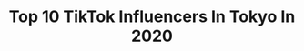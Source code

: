 ---
title: Top 10 TikTok Influencers In Tokyo In 2020
description: >-
  Find top TikTok influencers in Tokyo in 2020. Most popular hashtags: #tiktok #foryou #tiktok3.
platform: TikTok
hits: 64
text_top: Discover the top-rated TikTok accounts on inBeat.
text_bottom: Our search engine has 64 TikTok influencers like this in Tokyo, Japan for you to pitch.
profiles:
  - username: "onenonly_tokyo"
    fullname: >-
      ONE N' ONLY
    bio: >-
      We are ONE N' ONLY! 10/14NewDigitalSG「JUST LIKE ME」 Release! >from Tokyo
    location: "Japan"
    followers: 249900
    engagement: 1725
    commentsToLikes: 0.028115
    id: cka0t0ny2nwfs0i78p05cyvt5
    verified: true
    hashtags: "#ono, #musicalchairschallenge, #justlikemechallenge, #onenonly"
  - username: "yanpechi"
    fullname: >-
      😈やんぺち😈
    bio: >-
      Tokyo🗼ごく普通の悪魔ですよ😈集え非リア共🙋‍♂️thanks for likes
    location: "Japan"
    followers: 21500
    engagement: 1007
    commentsToLikes: 0.056595
    id: ckad7g87i41kn0i78xgvgso2u
    verified: false
    hashtags: "#jap, #fitnessboys, #hiphop"
  - username: "sonshiu"
    fullname: >-
      Patrika
    bio: >-
      素晴らしい景色満載 出演の興味があったら、インスタで待ってます😬(東京Tokyo） 抖音：东君小宇
    location: "Japan"
    followers: 426400
    engagement: 1268
    commentsToLikes: 0.013970
    id: ck8sbwahr8eqv0j78tmz62224
    verified: false
    hashtags: "#tiktok"
  - username: "hyori.ep"
    fullname: >-
      Hyori
    bio: >-
      Tokyo 2003 creator IG:Hyori.ep
    location: "Japan"
    followers: 93700
    engagement: 1359
    commentsToLikes: 0.015455
    id: ckbq55ed4rczz0j23o58mq8yn
    verified: false
    hashtags: "#vibe, #03, #2003, #myheroacademia"
  - username: "ryuryu12345"
    fullname: >-
      りゅー
    bio: >-
      Instagram→r_ch_official Star Music Entertaiment Inc.所属 Tokyo🇯🇵20yo💪🏉
    location: "Japan"
    followers: 93000
    engagement: 574
    commentsToLikes: 0.036243
    id: ckbvugcgvt25x0j23tf05kip7
    verified: false
    hashtags: "#20, #fyp, #tiktok"
  - username: "orisa0510"
    fullname: >-
      おりさ【六本木 JAIL tokyo DANCER】
    bio: >-
      六本木JAIL TOKYO 金曜ダンサー (予約したい方はDM下さい💕) なないろランジェリー 緑担当💚 名古屋 ▶︎ 東京 / 🎂5月10日 /B型
    location: "Japan"
    followers: 350400
    engagement: 514
    commentsToLikes: 0.017565
    id: ck9tu9lwrkfiy0j780e36ykb5
    verified: false
    hashtags: "#jail, #jailtokyo, #dancer, #tiktok"
  - username: "asalato.watari"
    fullname: >-
      asalato.watari
    bio: >-
      アサラトフリースタイルバトル三連覇チャンピオン！ 世界トップコンビ ASALATO TOKYO のWatariです Check my youtube!!
    location: "Japan"
    followers: 33600
    engagement: 614
    commentsToLikes: 0.028211
    id: ck8hscq9bcso10j7820kch8ir
    verified: false
    hashtags: "#rhythm, #tiktok, #music, #groove"
  - username: "sdragoner"
    fullname: >-
      S.Dragon-Er
    bio: >-
      From Tokyo. Drum,DJ,Rap🥁 現在Twitterで毎日投稿企画やってます🙏 RT協力してくれたら助かります🙏😭
    location: "Japan"
    followers: 8794
    engagement: 325
    commentsToLikes: 0.042397
    id: ck9f22yb5bbfw0j78lgzc1tr0
    verified: false
    hashtags: "#tiktok, #sdragoner, #kinggnu, #toprock"
  - username: "sinjogrg"
    fullname: >-
      Sinjo Grg 🇳🇵🇯🇵
    bio: >-
      #Tokyo🇯🇵🇳🇵 Follow me on Instagram ❤️❤️ insta name : Sinjo grg 🤗
    location: "Japan"
    followers: 69100
    engagement: 267
    commentsToLikes: 0.080545
    id: ck9c56qjtqe3y0j78h01q0ujj
    verified: false
    hashtags: "#sinjogrg, #nepalitiktok, #foryoupage, #tokyo"
  - username: "mangadesu"
    fullname: >-
      KAMIYAMA Mimetronics
    bio: >-
      tokyo🇯🇵japan silentactor
    location: "Japan"
    followers: 24300
    engagement: 460
    commentsToLikes: 0.026019
    id: ckbqfqzrg1b8g0j23klcn8q3v
    verified: false
    hashtags: "#tiktok, #circus, #stage, #entertainment"
---